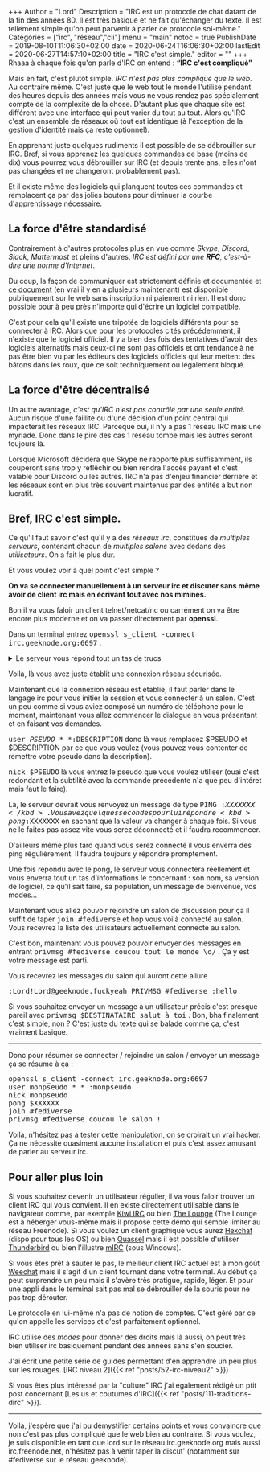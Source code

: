 +++
Author = "Lord"
Description = "IRC est un protocole de chat datant de la fin des années 80. Il est très basique et ne fait qu'échanger du texte. Il est tellement simple qu'on peut parvenir à parler ce protocole soi-même."
Categories = ["irc", "réseau","cli"]
menu = "main"
notoc = true
PublishDate = 2019-08-10T11:06:30+02:00
date = 2020-06-24T16:06:30+02:00
lastEdit = 2020-06-27T14:57:10+02:00
title = "IRC c'est simple."
editor = ""
+++
Rhaaa à chaque fois qu'on parle d'IRC on entend : **“IRC c'est compliqué”**

Mais en fait, c'est plutôt simple.
*IRC n'est pas plus compliqué que le web.*
Au contraire même.
C'est juste que le web tout le monde l'utilise pendant des heures depuis des années mais vous ne vous rendez pas spécialement compte de la complexité de la chose.
D'autant plus que chaque site est différent avec une interface qui peut varier du tout au tout.
Alors qu'IRC c'est un ensemble de réseaux où tout est identique (à l'exception de la gestion d'identité mais ça reste optionnel).

En apprenant juste quelques rudiments il est possible de se débrouiller sur IRC.
Bref, si vous apprenez les quelques commandes de base (moins de dix) vous pourrez vous débrouiller sur IRC (et depuis trente ans, elles n'ont pas changées et ne changeront probablement pas).

Et il existe même des logiciels qui planquent toutes ces commandes et remplacent ça par des jolies boutons pour diminuer la courbe d'apprentissage nécessaire.

## La force d'être standardisé
Contrairement à d'autres protocoles plus en vue comme *Skype*, *Discord*, *Slack*, *Mattermost* et pleins d'autres, *IRC est défini par une **RFC**, c'est-à-dire une norme d'Internet*.

Du coup, la façon de communiquer est strictement définie et documentée et [ce document](https://tools.ietf.org/html/rfc1459) (en vrai il y en a plusieurs maintenant) est disponible publiquement sur le web sans inscription ni paiement ni rien.
Il est donc possible pour à peu près n'importe qui d'écrire un logiciel compatible.

C'est pour cela qu'il existe une tripotée de logiciels différents pour se connecter à IRC.
Alors que pour les protocoles cités précédemment, il n'existe que le logiciel officiel.
Il y a bien des fois des tentatives d'avoir des logiciels alternatifs mais ceux-ci ne sont pas officiels et ont tendance à ne pas être bien vu par les éditeurs des logiciels officiels qui leur mettent des bâtons dans les roux, que ce soit techniquement ou légalement bloqué.

## La force d'être décentralisé
Un autre avantage, *c'est qu'IRC n'est pas contrôlé par une seule entité*.
Aucun risque d'une faillite ou d'une décision d'un point central qui impacterait les réseaux IRC.
Parceque oui, il n'y a pas 1 réseau IRC mais une myriade.
Donc dans le pire des cas 1 réseau tombe mais les autres seront toujours là.

Lorsque Microsoft décidera que Skype ne rapporte plus suffisamment, ils couperont sans trop y réflêchir ou bien rendra l'accès payant et c'est valable pour Discord ou les autres.
IRC n'a pas d'enjeu financier derrière et les réseaux sont en plus très souvent maintenus par des entités à but non lucratif.

## Bref, IRC c'est simple.
Ce qu'il faut savoir c'est qu'il y a des *réseaux irc*, constitués de *multiples serveurs*, contenant chacun de *multiples salons* avec dedans des *utilisateurs*.
On a fait le plus dur.

Et vous voulez voir à quel point c'est simple ?

**On va se connecter manuellement à un serveur irc et discuter sans même avoir de client irc mais en écrivant tout avec nos mimines.**

Bon il va vous faloir un client telnet/netcat/nc ou carrément on va être encore plus moderne et on va passer directement par **openssl**.

Dans un terminal entrez <kbd>openssl s_client -connect irc.geeknode.org:6697</kbd> .

<details><summary>Le serveur vous répond tout un tas de trucs</summary>
<pre>
CONNECTED(00000003)
depth=2 O = Digital Signature Trust Co., CN = DST Root CA X3
verify return:1
depth=1 C = US, O = Let's Encrypt, CN = Let's Encrypt Authority X3
verify return:1
depth=0 CN = hivane.geeknode.org
verify return:1
---
Certificate chain
 0 s:CN = hivane.geeknode.org
   i:C = US, O = Let's Encrypt, CN = Let's Encrypt Authority X3
 1 s:C = US, O = Let's Encrypt, CN = Let's Encrypt Authority X3
   i:O = Digital Signature Trust Co., CN = DST Root CA X3
---
Server certificate
-----BEGIN CERTIFICATE-----
MIIGlzCCBX+gAwIBAgISA6LoBQCbzTgc5LavZKLAgJ7LMA0GCSqGSIb3DQEBCwUA
MEoxCzAJBgNVBAYTAlVTMRYwFAYDVQQKEw1MZXQncyBFbmNyeXB0MSMwIQYDVQQD
ExpMZXQncyBFbmNyeXB0IEF1dGhvcml0eSBYMzAeFw0yMDA0MjkwMjI1MDlaFw0y
MDA3MjgwMjI1MDlaMB4xHDAaBgNVBAMTE2hpdmFuZS5nZWVrbm9kZS5vcmcwggIi
MA0GCSqGSIb3DQEBAQUAA4ICDwAwggIKAoICAQDo8Bnlnw3/piIVTlEPWUka+vh/
EQEiByFv0Saxn/whNXcrhiejADoEqHpx2nzUiWEcDXXW+1sUr4GqikVQmJY9R8Z5
Jx8vP86rlTLHhHsgoXp4jtAbPO8BzsvqFI0KRPf6GRu83df5qQDL6M4wamy3KpOm
e0gnwGKbjbW8SSyyE1olOtk20rJC2gZhnIKtVrbYfkwnZysM9DKGRKI0y9fvgW1O
kLltFGNdWF5gc0fppgdKyghZMG+7HNbqDDn8dOQE6V6l+6ZaZD8dGIDpebywe3cQ
ZieEseDD8+jz/95KtWEFSn8dLQptRv5lzh3IzVJvtNRZnrgn4nsnUtpvynxC1+FO
MrAbpDxK76NzzuclQhcMDF8oti/AshlznsEL49efAT6azc1xCETvkVjGi/8oVK1/
Ow/yXucnO1+nVEnVuyvNTL3kX/8UAUKvEroSDAzq7/PFCH44GaKJNrfqSr/QWMlE
vAeMgeXbZ2jB5HP54E+esFsxuQl8xNNuxWpFEb+jGjLM/32w9uIAtWXFtTjQaZUr
thUKDf1UQFai01fX9pkcskfQqIX2vc3fdvub+8VPccMVYW60i9LzUaA8NG2RHjXs
muvBangMNbx4v1ugj9SpGlArRtHZCrmNmFfMd06aR0M5RX1lD9j6pPIE1oLiu4Vq
ox1rkX2U1OWDPyNGpwIDAQABo4ICoTCCAp0wDgYDVR0PAQH/BAQDAgWgMB0GA1Ud
JQQWMBQGCCsGAQUFBwMBBggrBgEFBQcDAjAMBgNVHRMBAf8EAjAAMB0GA1UdDgQW
BBShKUfc6De2x77U1WYMlTrdwqEzXTAfBgNVHSMEGDAWgBSoSmpjBH3duubRObem
RWXv86jsoTBvBggrBgEFBQcBAQRjMGEwLgYIKwYBBQUHMAGGImh0dHA6Ly9vY3Nw
LmludC14My5sZXRzZW5jcnlwdC5vcmcwLwYIKwYBBQUHMAKGI2h0dHA6Ly9jZXJ0
LmludC14My5sZXRzZW5jcnlwdC5vcmcvMFgGA1UdEQRRME+CE2hpdmFuZS5nZWVr
bm9kZS5uZXSCE2hpdmFuZS5nZWVrbm9kZS5vcmeCEGlyYy5nZWVrbm9kZS5vcmeC
EWlyYzYuZ2Vla25vZGUub3JnMEwGA1UdIARFMEMwCAYGZ4EMAQIBMDcGCysGAQQB
gt8TAQEBMCgwJgYIKwYBBQUHAgEWGmh0dHA6Ly9jcHMubGV0c2VuY3J5cHQub3Jn
MIIBAwYKKwYBBAHWeQIEAgSB9ASB8QDvAHUAsh4FzIuizYogTodm+Su5iiUgZ2va
+nDnsklTLe+LkF4AAAFxw/d/IgAABAMARjBEAiAFBe3+77xwVk/PUmgBOGfes86i
XoqjJWfyPIl9g28pCAIgehMPGnSo3TabsFIE50MNk0RE3kor7EBxtbUXFVua0fgA
dgBvU3asMfAxGdiZAKRRFf93FRwR2QLBACkGjbIImjfZEwAAAXHD93/nAAAEAwBH
MEUCIQDttTwmykhjiGZvSCToiI3Wdfq4bE0Te0T7jv5YmxarSAIgdaLF2LtMW9pg
LIM3mR3Oi8ZRqLP3bKO8DT9Tj0FZ1WswDQYJKoZIhvcNAQELBQADggEBAJPyo0NZ
gsvyq28knOXevVuEz+/l5MGm4OVOLS45YZRcQkbZhrEWh6LKuAiyabIfXEIO3VqE
gUknlpab+ULFOuEc+4BR8EG63QkRBef8kahPGJI57MSO9yg6qOPIyrSWIAGy0XU9
tuEvRS8ISTUw3SyhpweAwYgzMpt6hbJ6edbuoRq+9yjgnq+/TwGxpLWhrngWJ7hZ
d6DYFb+encYcjoQt6qeDUWSEeWUubY7MDGWhDJSLpWvd5mXXmCa5QgGeWdxBNRoR
kvSk+5ZTW8oBP7s3jjYFZa+tie3bQ+tWal2Ets71Vt7SaUHU4Rt8TVILSvu8RLZ9
LWpdBOlbDJaIvos=
-----END CERTIFICATE-----
subject=CN = hivane.geeknode.org

issuer=C = US, O = Let's Encrypt, CN = Let's Encrypt Authority X3
No client certificate CA names sent
Client Certificate Types: RSA sign, DSA sign, ECDSA sign
Requested Signature Algorithms: RSA+SHA512:DSA+SHA512:ECDSA+SHA512:RSA+SHA384:DSA+SHA384:ECDSA+SHA384:RSA+SHA256:DSA+SHA256:ECDSA+SHA256:RSA+SHA224:DSA+SHA224:ECDSA+SHA224:RSA+SHA1:DSA+SHA1:ECDSA+SHA1
Shared Requested Signature Algorithms: RSA+SHA512:DSA+SHA512:ECDSA+SHA512:RSA+SHA384:DSA+SHA384:ECDSA+SHA384:RSA+SHA256:DSA+SHA256:ECDSA+SHA256:RSA+SHA224:DSA+SHA224:ECDSA+SHA224:RSA+SHA1:DSA+SHA1:ECDSA+SHA1
Peer signing digest: SHA512
Peer signature type: RSA
Server Temp Key: ECDH, P-521, 521 bits
SSL handshake has read 3714 bytes and written 516 bytes
Verification: OK
New, TLSv1.2, Cipher is ECDHE-RSA-CHACHA20-POLY1305
Server public key is 4096 bit
Secure Renegotiation IS supported
Compression: NONE
Expansion: NONE
No ALPN negotiated
SSL-Session:
    Protocol  : TLSv1.2
    Cipher    : ECDHE-RSA-CHACHA20-POLY1305
    Session-ID:
    Session-ID-ctx:
    Master-Key: DCB0E95A32340C7509F73CDDB93C523917F5DE1A0CD221A005C9016F4D718EB986640BA161F3DE5B3ED32E75D60AB69B
    PSK identity: None
    PSK identity hint: None
    SRP username: None
    Start Time: 1592556345
    Timeout   : 7200 (sec)
    Verify return code: 0 (ok)
    Extended master secret: yes
</pre>
</details>

Voilà, là vous avez juste établit une connexion réseau sécurisée.

Maintenant que la connexion réseau est établie, il faut parler dans le langage irc pour vous initier la session et vous connecter à un salon.
C'est un peu comme si vous aviez composé un numéro de téléphone pour le moment, maintenant vous allez commencer le dialogue en vous présentant et en faisant vos demandes.

<kbd>user $PSEUDO * * :$DESCRIPTION</kbd>  donc là vous remplacez $PSEUDO et $DESCRIPTION par ce  que vous voulez (vous pouvez vous contenter de remettre votre pseudo dans la description).

<kbd>nick $PSEUDO</kbd> là vous entrez le pseudo que vous voulez utiliser (ouai c'est redondant et la subtilité avec la commande précédente n'a que peu d'intéret mais faut le faire).

Là, le serveur devrait vous renvoyez un message de type <kbd>PING :$XXXXXXX</kbd> .
Vous avez quelques secondes pour lui répondre <kbd>pong :$XXXXXXX</kbd> en sachant que la valeur va changer à chaque fois.
Si vous ne le faites pas assez vite vous serez déconnecté et il faudra recommencer.

D'ailleurs même plus tard quand vous serez connecté il vous enverra des ping régulièrement.
Il faudra toujours y répondre promptement.

Une fois répondu avec le pong, le serveur vous connectera réellement et vous enverra tout un tas d'informations le concernant : son nom, sa version de logiciel, ce qu'il sait faire, sa population, un message de bienvenue, vos modes…

Maintenant vous allez pouvoir rejoindre un salon de discussion pour ça il suffit de taper <kbd>join #fediverse</kbd> et hop vous voilà connecté au salon.
Vous recevrez la liste des utilisateurs actuellement connecté au salon.

C'est bon, maintenant vous pouvez pouvoir envoyer des messages en entrant <kbd>privmsg #fediverse coucou tout le monde \o/</kbd> .
Ça y est votre message est parti.

Vous recevrez les messages du salon qui auront cette allure 
<pre>:Lord!Lord@geeknode.fuckyeah PRIVMSG #fediverse :hello</pre>

Si vous souhaitez envoyer un message à un utilisateur précis c'est presque pareil avec <kbd>privmsg $DESTINATAIRE salut à toi</kbd> .
Bon, bha finalement c'est simple, non ?
C'est juste du texte qui se balade comme ça, c'est vraiment basique.

------------

Donc pour résumer se connecter / rejoindre un salon / envoyer un message ça se résume à ça :

<kbd>openssl s_client -connect irc.geeknode.org:6697</kbd><br>
<kbd>user monpseudo * * :monpseudo</kbd><br>
<kbd>nick monpseudo</kbd><br>
<kbd>pong $XXXXXX</kbd><br>
<kbd>join #fediverse</kbd><br>
<kbd>privmsg #fediverse coucou le salon !</kbd><br>

Voilà, n'hésitez pas à tester cette manipulation, on se croirait un vrai hacker.
Ça ne nécessite quasiment aucune installation et puis c'est assez amusant de parler au serveur irc.

## Pour aller plus loin
Si vous souhaitez devenir un utilisateur régulier, il va vous faloir trouver un client IRC qui vous convient.
Il en existe directement utilisable dans le navigateur comme, par exemple [Kiwi IRC](https://kiwiirc.com/nextclient/) ou bien [The Lounge](https://demo.thelounge.chat/) (The Lounge est à héberger vous-même mais il propose cette démo qui semble limiter au réseau Freenode).
Si vous voulez un client graphique vous aurez [Hexchat](https://hexchat.github.io/) (dispo pour tous les OS) ou bien [Quassel](https://quassel-irc.org/) mais il est possible d'utiliser [Thunderbird](https://www.thunderbird.net/en-US/) ou bien l'illustre [mIRC](https://www.mirc.com/) (sous Windows). 

Si vous êtes prêt à sauter le pas, le meilleur client IRC actuel est à mon goût [Weechat](https://weechat.org) mais il s'agit d'un client tournant dans votre terminal.
Au début ça peut surprendre un peu mais il s'avère très pratigue, rapide, léger.
Et pour une appli dans le terminal sait pas mal se débrouiller de la souris pour ne pas trop dérouter.

Le protocole en lui-même n'a pas de notion de comptes.
C'est géré par ce qu'on appelle les services et c'est parfaitement optionnel.

IRC utilise des *modes* pour donner des droits mais là aussi, on peut très bien utiliser irc basiquement pendant des années sans s'en soucier.

J'ai écrit une petite série de guides permettant d'en apprendre un peu plus sur les rouages. [IRC niveau 2]({{< ref "posts/52-irc-niveau2" >}})

Si vous êtes plus intéressé par la "culture" IRC j'ai également rédigé un ptit post concernant [Les us et coutumes d'IRC]({{< ref "posts/111-traditions-dirc" >}}).

--------------

Voilà, j'espère que j'ai pu démystifier certains points et vous convaincre que non c'est pas plus compliqué que le web bien au contraire.
Si vous voulez, je suis disponible en tant que lord sur le réseau irc.geeknode.org mais aussi irc.freenode.net, n'hésitez pas à venir taper la discut' (notamment sur #fediverse sur le réseau geeknode).

